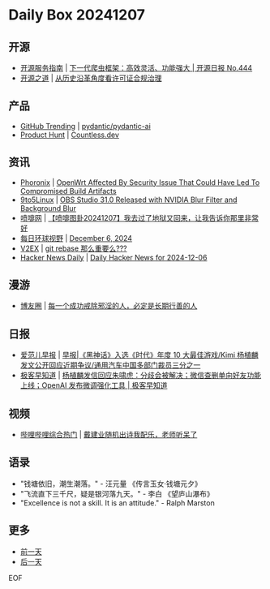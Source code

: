 # Daily Box 20241207

## 开源
- [开源服务指南](https://osguider.com/blog/) | [下一代爬虫框架：高效灵活、功能强大 | 开源日报 No.444](https://osguider.com/blog/post/daily/daily-444/)
- [开源之道](https://opensourceway.community/) | [从历史沿革角度看许可证合规治理](https://www.opensourceway.community/posts/os-license-and-copyleft/license-compliance-from-history-changing-view/)

## 产品
- [GitHub Trending](https://github.com/trending?since=daily) | [pydantic/pydantic-ai](https://github.com/pydantic/pydantic-ai)
- [Product Hunt](https://www.producthunt.com) | [Countless.dev](https://www.producthunt.com/posts/countless-dev)

## 资讯
- [Phoronix](https://www.phoronix.com/) | [OpenWrt Affected By Security Issue That Could Have Led To Compromised Build Artifacts](https://www.phoronix.com/news/OpenWrt-Compromised-ASU-Builds)
- [9to5Linux](https://9to5linux.com/) | [OBS Studio 31.0 Released with NVIDIA Blur Filter and Background Blur](https://9to5linux.com/obs-studio-31-0-released-with-nvidia-blur-filter-and-background-blur)
- [喷嚏网](http://www.dapenti.com/blog/blog.asp?subjectid=70&name=xilei) | [【喷嚏图卦20241207】我去过了地狱又回来，让我告诉你那里非常好](http://www.dapenti.com/blog/more.asp?name=xilei&id=182892)
- [每日环球视野](https://idai.ly/) | [December 6, 2024](http://m.idai.ly/se/a193iG?1733414400)
- [V2EX](https://www.v2ex.com/) | [git rebase 那么重要么???](https://www.v2ex.com/t/1095752)
- [Hacker News Daily](https://www.daemonology.net/hn-daily/) | [Daily Hacker News for 2024-12-06](https://www.daemonology.net/hn-daily/2024-12-06.html)

## 漫游
- [博友圈](https://www.boyouquan.com/home) | [每一个成功戒除邪淫的人，必定是长期行善的人](https://www.boyouquan.com/go?from=feed&link=https%3A%2F%2Fwww.buzhuse.com%2Fposts%2Fjiese%2F2024%2Fbi-shi-xing-shan-de-ren%2F)

## 日报
- [爱范儿早报](https://www.ifanr.com/category/ifanrnews) | [早报|《黑神话》入选《时代》年度 10 大最佳游戏/Kimi 杨植麟发文公开回应近期争议/通用汽车中国多部门裁员三分之一](https://www.ifanr.com/1608208)
- [极客早知道](https://www.geekpark.net/column/74) | [杨植麟发信回应朱啸虎：分歧会被解决；微信查删单向好友功能上线；OpenAI 发布微调强化工具 | 极客早知道](https://www.geekpark.net/news/343944)

## 视频
- [哔哩哔哩综合热门](https://www.bilibili.com/v/popular/all/) | [戴建业随机出诗我配乐，老师听呆了](https://b23.tv/BV1dkiyYUEbx)

## 语录
- "钱塘依旧，潮生潮落。" - 汪元量 《传言玉女·钱塘元夕》
- "飞流直下三千尺，疑是银河落九天。" - 李白 《望庐山瀑布》
- "Excellence is not a skill. It is an attitude." - Ralph Marston

## 更多
- [前一天](daily-box-20241206.md)
- [后一天](daily-box-20241208.md)

EOF